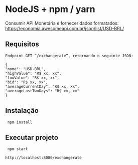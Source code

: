 # NodeJS + npm / yarn
Consumir API Monetária e fornecer dados formatados: https://economia.awesomeapi.com.br/json/list/USD-BRL/


## Requisitos

    
    Endpoint GET “/exchangerate”, retornando o seguinte JSON:

    {
    "nome": "USD-BRL",
    "highValue": "R$ xx, xx",
    "lowValue": "R$ xx, xx",
    "bid": "R$ xx, xx",
    "averageCurrentDay": "R$ xx, xx",
    "averageLastTwoDays": "R$ xx, xx"
    }

    

    
##  Instalação
     npm install

## Executar projeto
 
     npm start

    http://localhost:8080/exchangerate 